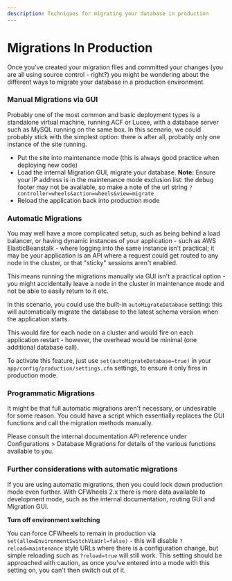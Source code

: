 ```yaml
---
description: Techniques for migrating your database in production
---
```


# Migrations In Production

Once you've created your migration files and committed your changes (you are all using source control - right?) you might be wondering about the different ways to migrate your database in a production environment.

### Manual Migrations via GUI

Probably one of the most common and basic deployment types is a standalone virtual machine, running ACF or Lucee, with a database server such as MySQL running on the same box. In this scenario, we could probably stick with the simplest option: there is after all, probably only one instance of the site running.

* Put the site into maintenance mode (this is always good practice when deploying new code)
* Load the internal Migration GUI, migrate your database. **Note:** Ensure your IP address is in the maintenance mode exclusion list: the debug footer may not be available, so make a note of the url string `?controller=wheels&action=wheels&view=migrate`
* Reload the application back into production mode

### Automatic Migrations

You may well have a more complicated setup, such as being behind a load balancer, or having dynamic instances of your application - such as AWS ElasticBeanstalk - where logging into the same instance isn't practical; it may be your application is an API where a request could get routed to any node in the cluster, or that "sticky" sessions aren't enabled.

This means running the migrations manually via GUI isn't a practical option - you might accidentally leave a node in the cluster in maintenance mode and not be able to easily return to it etc.

In this scenario, you could use the built-in `autoMigrateDatabase` setting: this will automatically migrate the database to the latest schema version when the application starts.

This would fire for each node on a cluster and would fire on each application restart - however, the overhead would be minimal (one additional database call).&#x20;

To activate this feature, just use `set(autoMigrateDatabase=true)` in your `app/config/production/settings.cfm` settings, to ensure it only fires in production mode.

### Programmatic Migrations

It might be that full automatic migrations aren't necessary, or undesirable for some reason. You could have a script which essentially replaces the GUI functions and call the migration methods manually.&#x20;

Please consult the internal documentation API reference under Configurations > Database Migrations for details of the various functions available to you.

### Further considerations with automatic migrations

If you are using automatic migrations, then you could lock down production mode even further. With CFWheels 2.x there is more data available to development mode, such as the internal documentation, routing GUI and Migration GUI.

**Turn off environment switching**

You can force CFWheels to remain in production via `set(allowEnvironmentSwitchViaUrl=false)` - this will disable `?reload=maintenance` style URLs where there is a configuration change, but simple reloading such as `?reload=true` will still work. This setting should be approached with caution, as once you've entered into a mode with this setting on, you can't then switch out of it.
